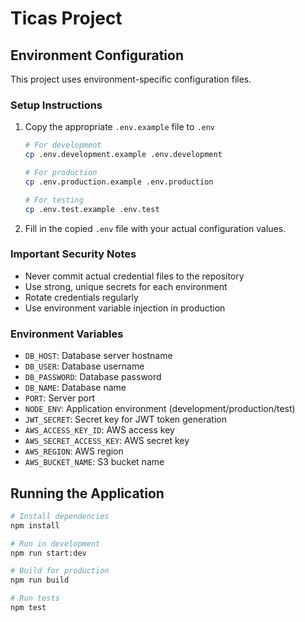 # Ticas Project

## Environment Configuration

This project uses environment-specific configuration files.

### Setup Instructions

1. Copy the appropriate `.env.example` file to `.env`
   ```bash
   # For development
   cp .env.development.example .env.development

   # For production
   cp .env.production.example .env.production

   # For testing
   cp .env.test.example .env.test
   ```

2. Fill in the copied `.env` file with your actual configuration values.

### Important Security Notes

- Never commit actual credential files to the repository
- Use strong, unique secrets for each environment
- Rotate credentials regularly
- Use environment variable injection in production

### Environment Variables

- `DB_HOST`: Database server hostname
- `DB_USER`: Database username
- `DB_PASSWORD`: Database password
- `DB_NAME`: Database name
- `PORT`: Server port
- `NODE_ENV`: Application environment (development/production/test)
- `JWT_SECRET`: Secret key for JWT token generation
- `AWS_ACCESS_KEY_ID`: AWS access key
- `AWS_SECRET_ACCESS_KEY`: AWS secret key
- `AWS_REGION`: AWS region
- `AWS_BUCKET_NAME`: S3 bucket name

## Running the Application

```bash
# Install dependencies
npm install

# Run in development
npm run start:dev

# Build for production
npm run build

# Run tests
npm test
```
